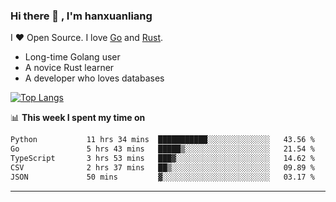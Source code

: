 ### Hi there 👋 , I'm hanxuanliang

<!--
**hanxuanliang/hanxuanliang** is a ✨ _special_ ✨ repository because its `README.md` (this file) appears on your GitHub profile.

Here are some ideas to get you started:

- 🔭 I’m currently working on ...
- 🌱 I’m currently learning ...
- 👯 I’m looking to collaborate on ...
- 🤔 I’m looking for help with ...
- 💬 Ask me about ...
- 📫 How to reach me: ...
- 😄 Pronouns: ...
- ⚡ Fun fact: ...
-->
I ❤ Open Source. I love [Go](https://golang.org) and [Rust](https://www.rust-lang.org/zh-CN/).

* Long-time Golang user
* A novice Rust learner
* A developer who loves databases

[![Top Langs](https://github-readme-stats.vercel.app/api?username=hanxuanliang&show_icons=true&count_private=true&line_height=40)](https://github.com/anuraghazra/github-readme-stats)

📊 **This week I spent my time on**
<!--START_SECTION:waka-->

```txt
Python           11 hrs 34 mins  ███████████░░░░░░░░░░░░░░   43.56 %
Go               5 hrs 43 mins   █████▒░░░░░░░░░░░░░░░░░░░   21.54 %
TypeScript       3 hrs 53 mins   ███▓░░░░░░░░░░░░░░░░░░░░░   14.62 %
CSV              2 hrs 37 mins   ██▒░░░░░░░░░░░░░░░░░░░░░░   09.89 %
JSON             50 mins         ▓░░░░░░░░░░░░░░░░░░░░░░░░   03.17 %
```

<!--END_SECTION:waka-->

***
